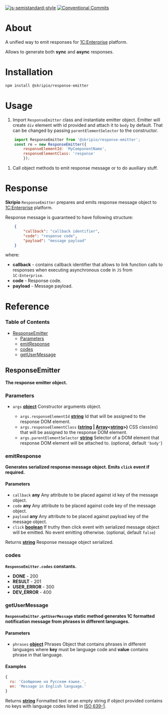[![js-semistandard-style](https://img.shields.io/badge/code%20style-semistandard-brightgreen.svg)](https://github.com/standard/semistandard)
[![Conventional Commits](https://img.shields.io/badge/Conventional%20Commits-1.0.0-yellow.svg)](https://conventionalcommits.org)

# About

A unified way to emit responses for [1C:Enterprise](https://www.1ci.com/developers/) platform.

Allows to generate both **sync** and **async** responses.

# Installation

```bash
npm install @skripio/response-emitter
```

# Usage

1.  Import `ResponseEmitter` class and instantiate emitter object. Emitter will create `div` element with id provided and attach it to `body` by default. That can be changed by passing `parentElementSelector` to the constructor.

```JavaScript
    import ResponseEmitter from '@skripio/response-emitter';
    const re = new ResponseEmitter({
        responseElementId: 'MyComponentName', 
        responseElementClass: 'response'
        });
```

1.  Call object methods to emit response message or to do auxiliary stuff.

# Response

**Skripio** `ResponseEmitter` prepares and emits response message object to [1C:Enterprise](https://www.1ci.com/developers/) platform.

Response message is guaranteed to have following structure:

```json
    { 
        "callback": "callback identifier", 
        "code": "response code", 
        "payload": "message payload" 
    }
```

where:

*   **callback** - contains callback identifier that allows to link function calls to responses when executing asynchronous code in `JS` from `1C:Enterprise`.
*   **code** - Response code.
*   **payload** - Message payload.

# Reference

<!-- Generated by documentation.js. Update this documentation by updating the source code. -->

### Table of Contents

*   [ResponseEmitter](#responseemitter)
    *   [Parameters](#parameters)
    *   [emitResponse](#emitresponse)
    *   [codes](#codes)
    *   [getUserMessage](#getusermessage)

## ResponseEmitter

**The response emitter object.**

### Parameters

*   `args` **[object](https://developer.mozilla.org/docs/Web/JavaScript/Reference/Global_Objects/Object)** Constructor arguments object.

    *   `args.responseElementId` **[string](https://developer.mozilla.org/docs/Web/JavaScript/Reference/Global_Objects/String)** Id that will be assigned to the response DOM element.
    *   `args.responseElementClass` **([string](https://developer.mozilla.org/docs/Web/JavaScript/Reference/Global_Objects/String) | [Array](https://developer.mozilla.org/docs/Web/JavaScript/Reference/Global_Objects/Array)<[string](https://developer.mozilla.org/docs/Web/JavaScript/Reference/Global_Objects/String)>)** CSS class(es) that will be assigned to the response DOM element.
    *   `args.parentElementSelector` **[string](https://developer.mozilla.org/docs/Web/JavaScript/Reference/Global_Objects/String)** Selector of a DOM element that response DOM element will be attached to. (optional, default `'body'`)

### emitResponse

**Generates serialized response message object. Emits `click` event if required.**

#### Parameters

*   `callback` **any** Any attribute to be placed against id key of the message object.
*   `code` **any** Any attribute to be placed against code key of the message object.
*   `payload` **any** Any attribute to be placed against payload key of the message object.
*   `click` **[boolean](https://developer.mozilla.org/docs/Web/JavaScript/Reference/Global_Objects/Boolean)** If truthy then click event with serialized message object will be emitted. No event emitting otherwise. (optional, default `false`)

Returns **[string](https://developer.mozilla.org/docs/Web/JavaScript/Reference/Global_Objects/String)** Response message object serialized.

### codes

**`ResponseEmitter.codes` constants.**

*   **DONE**        - 200
*   **RESULT**      - 201
*   **USER_ERROR**  - 300
*   **DEV_ERROR**   - 400

### getUserMessage

**`ResponseEmitter.getUserMessage` static method generates 1C formatted notification message from phrases in different languages.**

#### Parameters

*   `phrases` **[object](https://developer.mozilla.org/docs/Web/JavaScript/Reference/Global_Objects/Object)** Phrases Object that contains phrases in different languages where **key** must be language code and **value** contains phrase in that language.

#### Examples

```javascript
{
  ru: 'Сообщение на Русском языке.',
  en: 'Message in English language.'
}
```

Returns **[string](https://developer.mozilla.org/docs/Web/JavaScript/Reference/Global_Objects/String)** Formatted text or an empty string if object provided contains no keys with language codes listed in [ISO 639-1](https://en.wikipedia.org/wiki/List_of_ISO\_639-1\_codes).
